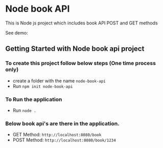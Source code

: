 # Node book API

This is Node js project which includes book API POST and GET methods

See demo:

## Getting Started with Node book api project

### To create this project follow below steps (One time process only)

- create a folder with the name `node-book-api`
- Run `npm init node-book-api`

### To Run the application

- Run `node .`

### Below book api's are there in the application.

- GET Method: `http://localhost:8080/book`
- POST Method: `http://localhost:8080/book/1234`
